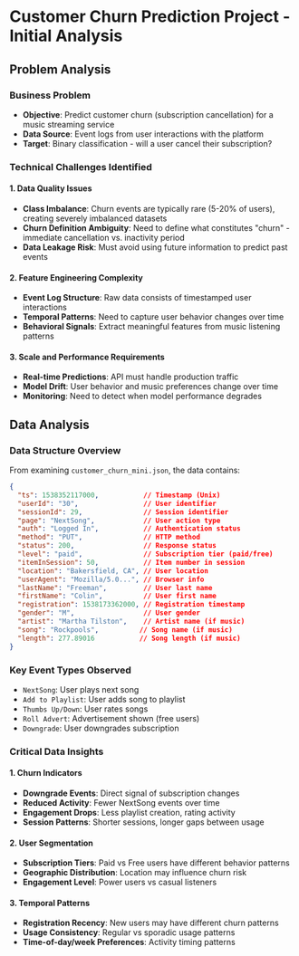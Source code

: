 # Customer Churn Prediction Project - Initial Analysis

## Problem Analysis

### Business Problem
- **Objective**: Predict customer churn (subscription cancellation) for a music streaming service
- **Data Source**: Event logs from user interactions with the platform
- **Target**: Binary classification - will a user cancel their subscription?

### Technical Challenges Identified

#### 1. Data Quality Issues
- **Class Imbalance**: Churn events are typically rare (5-20% of users), creating severely imbalanced datasets
- **Churn Definition Ambiguity**: Need to define what constitutes "churn" - immediate cancellation vs. inactivity period
- **Data Leakage Risk**: Must avoid using future information to predict past events

#### 2. Feature Engineering Complexity
- **Event Log Structure**: Raw data consists of timestamped user interactions
- **Temporal Patterns**: Need to capture user behavior changes over time
- **Behavioral Signals**: Extract meaningful features from music listening patterns

#### 3. Scale and Performance Requirements
- **Real-time Predictions**: API must handle production traffic
- **Model Drift**: User behavior and music preferences change over time
- **Monitoring**: Need to detect when model performance degrades

## Data Analysis

### Data Structure Overview
From examining `customer_churn_mini.json`, the data contains:

```json
{
  "ts": 1538352117000,           // Timestamp (Unix)
  "userId": "30",                // User identifier
  "sessionId": 29,               // Session identifier
  "page": "NextSong",            // User action type
  "auth": "Logged In",           // Authentication status
  "method": "PUT",               // HTTP method
  "status": 200,                 // Response status
  "level": "paid",               // Subscription tier (paid/free)
  "itemInSession": 50,           // Item number in session
  "location": "Bakersfield, CA", // User location
  "userAgent": "Mozilla/5.0...", // Browser info
  "lastName": "Freeman",         // User last name
  "firstName": "Colin",          // User first name
  "registration": 1538173362000, // Registration timestamp
  "gender": "M",                 // User gender
  "artist": "Martha Tilston",    // Artist name (if music)
  "song": "Rockpools",          // Song name (if music)
  "length": 277.89016           // Song length (if music)
}
```

### Key Event Types Observed
- `NextSong`: User plays next song
- `Add to Playlist`: User adds song to playlist
- `Thumbs Up/Down`: User rates songs
- `Roll Advert`: Advertisement shown (free users)
- `Downgrade`: User downgrades subscription

### Critical Data Insights

#### 1. Churn Indicators
- **Downgrade Events**: Direct signal of subscription changes
- **Reduced Activity**: Fewer NextSong events over time
- **Engagement Drops**: Less playlist creation, rating activity
- **Session Patterns**: Shorter sessions, longer gaps between usage

#### 2. User Segmentation
- **Subscription Tiers**: Paid vs Free users have different behavior patterns
- **Geographic Distribution**: Location may influence churn risk
- **Engagement Level**: Power users vs casual listeners

#### 3. Temporal Patterns
- **Registration Recency**: New users may have different churn patterns
- **Usage Consistency**: Regular vs sporadic usage patterns
- **Time-of-day/week Preferences**: Activity timing patterns
